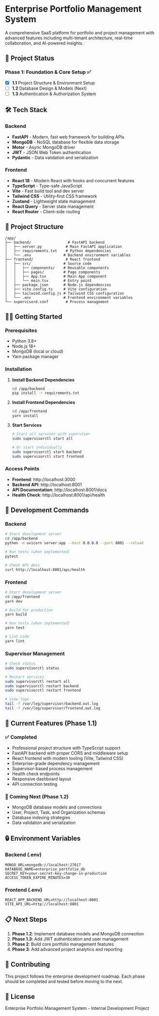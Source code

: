 # Enterprise Portfolio Management System

A comprehensive SaaS platform for portfolio and project management with advanced features including multi-tenant architecture, real-time collaboration, and AI-powered insights.

## 🚀 Project Status

### Phase 1: Foundation & Core Setup ✅
- [x] **1.1** Project Structure & Environment Setup
- [ ] **1.2** Database Design & Models (Next)
- [ ] **1.3** Authentication & Authorization System

## 🛠️ Tech Stack

### Backend
- **FastAPI** - Modern, fast web framework for building APIs
- **MongoDB** - NoSQL database for flexible data storage
- **Motor** - Async MongoDB driver
- **JWT** - JSON Web Token authentication
- **Pydantic** - Data validation and serialization

### Frontend
- **React 18** - Modern React with hooks and concurrent features
- **TypeScript** - Type-safe JavaScript
- **Vite** - Fast build tool and dev server
- **Tailwind CSS** - Utility-first CSS framework
- **Zustand** - Lightweight state management
- **React Query** - Server state management
- **React Router** - Client-side routing

## 📁 Project Structure

```
/app/
├── backend/                 # FastAPI backend
│   ├── server.py           # Main FastAPI application
│   ├── requirements.txt    # Python dependencies
│   └── .env               # Backend environment variables
├── frontend/               # React frontend
│   ├── src/               # Source code
│   │   ├── components/    # Reusable components
│   │   ├── pages/         # Page components
│   │   ├── App.tsx        # Main App component
│   │   └── main.tsx       # Entry point
│   ├── package.json       # Node.js dependencies
│   ├── vite.config.ts     # Vite configuration
│   ├── tailwind.config.js # Tailwind CSS configuration
│   └── .env               # Frontend environment variables
└── supervisord.conf        # Process management
```

## 🏃‍♂️ Getting Started

### Prerequisites
- Python 3.8+
- Node.js 18+
- MongoDB (local or cloud)
- Yarn package manager

### Installation

1. **Install Backend Dependencies**
   ```bash
   cd /app/backend
   pip install -r requirements.txt
   ```

2. **Install Frontend Dependencies**
   ```bash
   cd /app/frontend
   yarn install
   ```

3. **Start Services**
   ```bash
   # Start all services with supervisor
   sudo supervisorctl start all
   
   # Or start individually
   sudo supervisorctl start backend
   sudo supervisorctl start frontend
   ```

### Access Points
- **Frontend**: http://localhost:3000
- **Backend API**: http://localhost:8001
- **API Documentation**: http://localhost:8001/docs
- **Health Check**: http://localhost:8001/api/health

## 🔧 Development Commands

### Backend
```bash
# Start development server
cd /app/backend
python -m uvicorn server:app --host 0.0.0.0 --port 8001 --reload

# Run tests (when implemented)
pytest

# Check API docs
curl http://localhost:8001/api/health
```

### Frontend
```bash
# Start development server
cd /app/frontend
yarn dev

# Build for production
yarn build

# Run tests (when implemented)
yarn test

# Lint code
yarn lint
```

### Supervisor Management
```bash
# Check status
sudo supervisorctl status

# Restart services
sudo supervisorctl restart all
sudo supervisorctl restart backend
sudo supervisorctl restart frontend

# View logs
tail -f /var/log/supervisor/backend.out.log
tail -f /var/log/supervisor/frontend.out.log
```

## 🌟 Current Features (Phase 1.1)

### ✅ Completed
- Professional project structure with TypeScript support
- FastAPI backend with proper CORS and middleware setup
- React frontend with modern tooling (Vite, Tailwind CSS)
- Enterprise-grade dependency management
- Supervisor-based process management
- Health check endpoints
- Responsive dashboard layout
- API connection testing

### 🚧 Coming Next (Phase 1.2)
- MongoDB database models and connections
- User, Project, Task, and Organization schemas
- Database indexing strategies
- Data validation and serialization

## 🔒 Environment Variables

### Backend (.env)
```env
MONGO_URL=mongodb://localhost:27017
DATABASE_NAME=enterprise_portfolio_db
SECRET_KEY=your-secret-key-change-in-production
ACCESS_TOKEN_EXPIRE_MINUTES=30
```

### Frontend (.env)
```env
REACT_APP_BACKEND_URL=http://localhost:8001
VITE_API_URL=http://localhost:8001
```

## 📋 Next Steps

1. **Phase 1.2**: Implement database models and MongoDB connection
2. **Phase 1.3**: Add JWT authentication and user management
3. **Phase 2**: Build core portfolio management features
4. **Phase 3**: Add advanced project analytics and reporting

## 🤝 Contributing

This project follows the enterprise development roadmap. Each phase should be completed and tested before moving to the next.

## 📄 License

Enterprise Portfolio Management System - Internal Development Project